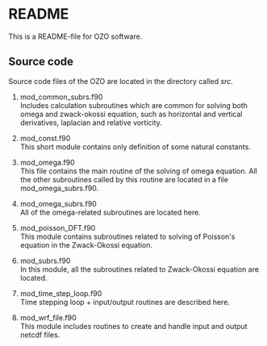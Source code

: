 # README

This is a README-file for OZO software. 


## Source code
Source code files of the OZO are located in the directory called _src_. 

1. mod\_common\_subrs.f90  
	Includes calculation subroutines which are common for solving both omega and zwack-okossi equation, such as horizontal and vertical derivatives, laplacian and relative vorticity.
	
2. mod\_const.f90  
	This short module contains only definition of some natural constants.

3. mod\_omega.f90  
	This file contains the main routine of the solving of omega equation. All the other subroutines called by this routine are located in a file mod\_omega\_subrs.f90.

4. mod\_omega\_subrs.f90  
	All of the omega-related subroutines are located here.
	
5. mod\_poisson\_DFT.f90  
	This module contains subroutines related to solving of Poisson's equation in the Zwack-Okossi equation. 
	
6. mod\_subrs.f90  
	In this module, all the subroutines related to Zwack-Okossi equation are located.
	
7. mod\_time\_step\_loop.f90  
	Time stepping loop + input/output routines are described here. 

8. mod\_wrf\_file.f90  
	This module includes routines to create and handle input and output netcdf files.